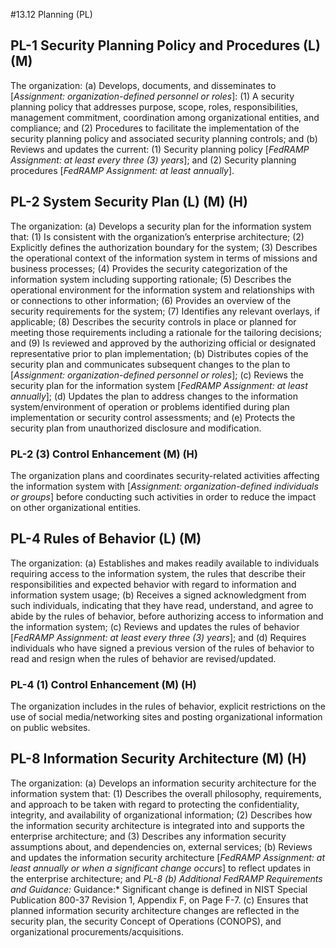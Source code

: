 #13.12 Planning (PL)
## PL-1 Security Planning Policy and Procedures (L) (M)
The organization:
  (a)	Develops, documents, and disseminates to [_Assignment: organization-defined personnel or roles_]:
    (1)	A security planning policy that addresses purpose, scope, roles, responsibilities, management commitment, coordination among organizational entities, and compliance; and
    (2)	Procedures to facilitate the implementation of the security planning policy and associated security planning controls; and
  (b)	Reviews and updates the current:
    (1)	Security planning policy [_FedRAMP Assignment: at least every three (3) years_]; and
    (2)	Security planning procedures [_FedRAMP Assignment: at least annually_].

## PL-2 System Security Plan (L) (M) (H)
The organization:
  (a)	Develops a security plan for the information system that:
    (1)	Is consistent with the organization’s enterprise architecture;
    (2)	Explicitly defines the authorization boundary for the system;
    (3)	Describes the operational context of the information system in terms of missions and business processes;
    (4)	Provides the security categorization of the information system including supporting rationale;
    (5)	Describes the operational environment for the information system and relationships with or connections to other information;
    (6)	Provides an overview of the security requirements for the system;
    (7)	Identifies any relevant overlays, if applicable;
    (8)	Describes the security controls in place or planned for meeting those requirements including a rationale for the tailoring decisions; and
    (9)	Is reviewed and approved by the authorizing official or designated representative prior to plan implementation;
  (b)	Distributes copies of the security plan and communicates subsequent changes to the plan to [_Assignment: organization-defined personnel or roles_];
  (c)	Reviews the security plan for the information system [_FedRAMP Assignment: at least annually_];
  (d)	Updates the plan to address changes to the information system/environment of operation or problems identified during plan implementation or security control assessments; and
  (e)	Protects the security plan from unauthorized disclosure and modification.
### PL-2 (3) Control Enhancement (M) (H)
The organization plans and coordinates security-related activities affecting the information system with [_Assignment: organization-defined individuals or groups_] before conducting such activities in order to reduce the impact on other organizational entities.

## PL-4 Rules of Behavior (L) (M)
The organization:
  (a)	Establishes and makes readily available to individuals requiring access to the information system, the rules that describe their responsibilities and expected behavior with regard to information and information system usage;
  (b)	Receives a signed acknowledgment from such individuals, indicating that they have read, understand, and agree to abide by the rules of behavior, before authorizing access to information and the information system;
  (c)	Reviews and updates the rules of behavior [_FedRAMP Assignment: at least every three (3) years_]; and
  (d)	 Requires individuals who have signed a previous version of the rules of behavior to read and resign when the rules of behavior are revised/updated.
### PL-4 (1) Control Enhancement (M) (H)
The organization includes in the rules of behavior, explicit restrictions on the use of social media/networking sites and posting organizational information on public websites.

## PL-8 Information Security Architecture (M) (H)
The organization:
  (a)	Develops an information security architecture for the information system that:
    (1)	Describes the overall philosophy, requirements, and approach to be taken with regard to protecting the confidentiality, integrity, and availability of organizational information;
    (2)	Describes how the information security architecture is integrated into and supports the enterprise architecture; and
    (3)	Describes any information security assumptions about, and dependencies on, external services;
  (b)	Reviews and updates the information security architecture [_FedRAMP Assignment: at least annually or when a significant change occurs_] to reflect updates in the enterprise architecture; and
*PL-8 (b) Additional FedRAMP Requirements and Guidance:*
Guidance:* Significant change is defined in NIST Special Publication 800-37 Revision 1, Appendix F, on Page F-7.
  (c)	Ensures that planned information security architecture changes are reflected in the security plan, the security Concept of Operations (CONOPS), and organizational procurements/acquisitions.
